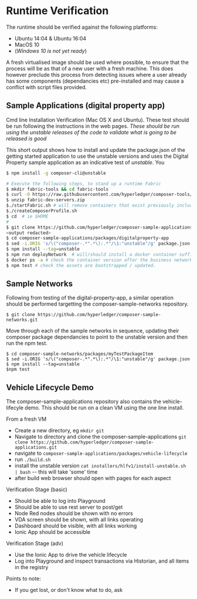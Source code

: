 # Runtime Verification
The runtime should be verified against the following platforms:
 - Ubuntu 14:04 & Ubuntu 16:04
 - MacOS 10
 - (_Windows 10 is not yet ready_)

A fresh virtualised image should be used where possible, to ensure that the process will be as that of a new user with a fresh machine. This does however preclude this process from detecting issues where a user already has some components (dependancies etc) pre-installed and may cause a conflict with script files provided.

## Sample Applications (digital property app)
Cmd line Installation Verification  (Mac OS X and Ubuntu). These test should be run following the instructions in the web pages.
_These should be run using the unstable releases of the code to validate what is going to be released is good_

This short output shows how to install and update the package.json of the getting started application to use the unstable versions and uses the Digital Property sample application as an indicative test of _unstable_. You 

```bash
$ npm install -g composer-cli@unstable

# Execute the following steps, to stand up a runtime Fabric 
$ mkdir fabric-tools && cd fabric-tools
$ curl -O https://raw.githubusercontent.com/hyperledger/composer-tools/master/packages/fabric-dev-servers/fabric-dev-servers.zip
$ unzip fabric-dev-servers.zip
$./startFabric.sh # will remove containers that exist previously including dev-* containers
$./createComposerProfile.sh
$ cd  # ie $HOME
#
$ git clone https://github.com/hyperledger/composer-sample-applications.git
<output redacted>
$ cd composer-sample-applications/packages/digitalproperty-app
$ sed -i.ORIG 's/\("composer-.*".*\):.*"/\1:"unstable"/g' package.json
$ npm install --tag=unstable
$ npm run deployNetwork  # will/should install a docker container suffixed with this 'unstable' composer release
$ docker ps -a # check the container version after the business network name eg digitalproperty-network
$ npm test # check the assets are bootstrapped / updated.
```

## Sample Networks
Following from testing of the digital-property-app, a similar operation should be performed targetting the composer-sample-networks repository.

```
$ git clone https://github.com/hyperledger/composer-sample-networks.git
```

Move through each of the sample networks in sequence, updating their composer package dependancies to point to the unstable version and then run the npm test.
```
$ cd composer-sample-networks/packages/myTestPackageItem
$ sed -i.ORIG 's/\("composer-.*".*\):.*"/\1:"unstable"/g' package.json
$ npm install --tag=unstable
$npm test
```
 
## Vehicle Lifecycle Demo
The composer-sample-applications repository also contains the vehicle-lifecyle demo. This should be run on a clean VM using the one line install.

From a fresh VM
 - Create a new directory, eg `mkdir git`
 - Navigate to directory and clone the composer-sample-applications `git clone https://github.com/hyperledger/composer-sample-applications.git`
 - navigate to `composer-sample-applications/packages/vehicle-lifecycle`
 - run `./build.sh`
 - install the unstable version `cat installers/hlfv1/install-unstable.sh | bash`
 -- this will take 'some' time
 - after build web browser should open with pages for each aspect

Verification Stage (basic)
 - Should be able to log into Playground
 - Should be able to use rest server to post/get
 - Node Red nodes should be shown with no errors
 - VDA screen should be shown, with all links operating
 - Dashboard should be visible, with all links working
 - Ionic App should be accessible

Verification Stage (adv)
 - Use the Ionic App to drive the vehicle lifecycle
 - Log into Playground and inspect transactions via Historian, and all items in the registry

Points to note:
 - If you get lost, or don't know what to do, ask
